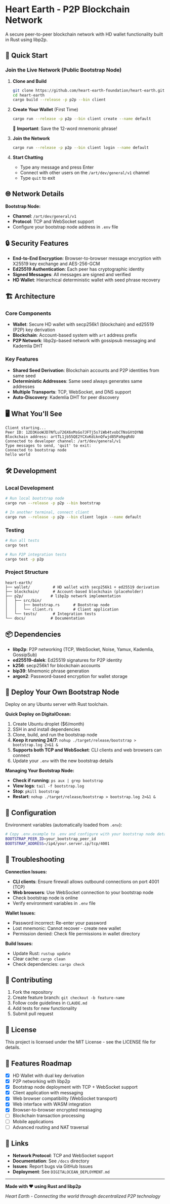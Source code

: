 # Heart Earth - P2P Blockchain Network

A secure peer-to-peer blockchain network with HD wallet functionality built in Rust using libp2p.

## 🚀 Quick Start

### Join the Live Network (Public Bootstrap Node)

1. **Clone and Build**
   ```bash
   git clone https://github.com/heart-earth-foundation/heart-earth.git
   cd heart-earth
   cargo build --release -p p2p --bin client
   ```

2. **Create Your Wallet** (First Time)
   ```bash
   cargo run --release -p p2p --bin client create --name default
   ```
   📝 **Important**: Save the 12-word mnemonic phrase!

3. **Join the Network**
   ```bash
   cargo run --release -p p2p --bin client login --name default
   ```

4. **Start Chatting**
   - Type any message and press Enter
   - Connect with other users on the `/art/dev/general/v1` channel
   - Type `quit` to exit

## 🌐 Network Details

**Bootstrap Node:**
- **Channel**: `/art/dev/general/v1`
- **Protocol**: TCP and WebSocket support
- Configure your bootstrap node address in `.env` file

## 🔒 Security Features

- **End-to-End Encryption**: Browser-to-browser message encryption with X25519 key exchange and AES-256-GCM
- **Ed25519 Authentication**: Each peer has cryptographic identity
- **Signed Messages**: All messages are signed and verified
- **HD Wallet**: Hierarchical deterministic wallet with seed phrase recovery

## 🏗️ Architecture

### Core Components
- **Wallet**: Secure HD wallet with secp256k1 (blockchain) and ed25519 (P2P) key derivation
- **Blockchain**: Account-based system with `art` address prefix  
- **P2P Network**: libp2p-based network with gossipsub messaging and Kademlia DHT

### Key Features
- **Shared Seed Derivation**: Blockchain accounts and P2P identities from same seed
- **Deterministic Addresses**: Same seed always generates same addresses
- **Multiple Transports**: TCP, WebSocket, and DNS support
- **Auto-Discovery**: Kademlia DHT for peer discovery

## 🖥️ What You'll See

```
Client starting...
Peer ID: 12D3KooWJD7NfLu726X6xMsGo7JFTj5s7iWb4tvobCTNsGXtQYNB
Blockchain address: artTL1jb55QE2YCXvKdiknQfwjd85Pa9gqRdU
Connected to developer channel: /art/dev/general/v1
Type messages to send, 'quit' to exit:
Connected to bootstrap node
hello world
```

## 🛠️ Development

### Local Development
```bash
# Run local bootstrap node
cargo run --release -p p2p --bin bootstrap

# In another terminal, connect client
cargo run --release -p p2p --bin client login --name default
```

### Testing
```bash
# Run all tests
cargo test

# Run P2P integration tests
cargo test -p p2p
```

### Project Structure
```
heart-earth/
├── wallet/          # HD wallet with secp256k1 + ed25519 derivation
├── blockchain/      # Account-based blockchain (placeholder)
├── p2p/            # libp2p network implementation
│   ├── src/bin/
│   │   ├── bootstrap.rs      # Bootstrap node
│   │   └── client.rs         # Client application
│   └── tests/       # Integration tests
└── docs/           # Documentation
```

## 📦 Dependencies

- **libp2p**: P2P networking (TCP, WebSocket, Noise, Yamux, Kademlia, GossipSub)
- **ed25519-dalek**: Ed25519 signatures for P2P identity
- **k256**: secp256k1 for blockchain accounts  
- **bip39**: Mnemonic phrase generation
- **argon2**: Password-based encryption for wallet storage

## 🚀 Deploy Your Own Bootstrap Node

Deploy on any Ubuntu server with Rust toolchain.

**Quick Deploy on DigitalOcean:**
1. Create Ubuntu droplet ($6/month)
2. SSH in and install dependencies
3. Clone, build, and run the bootstrap node
4. **Keep it running 24/7**: `nohup ./target/release/bootstrap > bootstrap.log 2>&1 &`
5. **Supports both TCP and WebSocket**: CLI clients and web browsers can connect
6. Update your `.env` with the new bootstrap details

**Managing Your Bootstrap Node:**
- **Check if running**: `ps aux | grep bootstrap`
- **View logs**: `tail -f bootstrap.log`
- **Stop**: `pkill bootstrap`
- **Restart**: `nohup ./target/release/bootstrap > bootstrap.log 2>&1 &`

## 🔧 Configuration

Environment variables (automatically loaded from `.env`):
```bash
# Copy .env.example to .env and configure with your bootstrap node details
BOOTSTRAP_PEER_ID=your_bootstrap_peer_id
BOOTSTRAP_ADDRESS=/ip4/your.server.ip/tcp/4001
```

## 🐛 Troubleshooting

**Connection Issues:**
- **CLI clients**: Ensure firewall allows outbound connections on port 4001 (TCP)
- **Web browsers**: Use WebSocket connection to your bootstrap node
- Check bootstrap node is online
- Verify environment variables in `.env` file

**Wallet Issues:**
- Password incorrect: Re-enter your password
- Lost mnemonic: Cannot recover - create new wallet
- Permission denied: Check file permissions in wallet directory

**Build Issues:**
- Update Rust: `rustup update`
- Clear cache: `cargo clean`
- Check dependencies: `cargo check`

## 🤝 Contributing

1. Fork the repository
2. Create feature branch: `git checkout -b feature-name`
3. Follow code guidelines in `CLAUDE.md`
4. Add tests for new functionality
5. Submit pull request

## 📄 License

This project is licensed under the MIT License - see the LICENSE file for details.

## 🌟 Features Roadmap

- [x] HD Wallet with dual key derivation
- [x] P2P networking with libp2p
- [x] Bootstrap node deployment with TCP + WebSocket support
- [x] Client application with messaging
- [x] Web browser compatibility (WebSocket transport)
- [x] Web interface with WASM integration
- [x] Browser-to-browser encrypted messaging
- [ ] Blockchain transaction processing
- [ ] Mobile applications
- [ ] Advanced routing and NAT traversal

## 🔗 Links

- **Network Protocol**: TCP and WebSocket support
- **Documentation**: See `/docs` directory
- **Issues**: Report bugs via GitHub Issues
- **Deployment**: See `DIGITALOCEAN_DEPLOYMENT.md`

---

**Made with ❤️ using Rust and libp2p**

*Heart Earth - Connecting the world through decentralized P2P technology*
